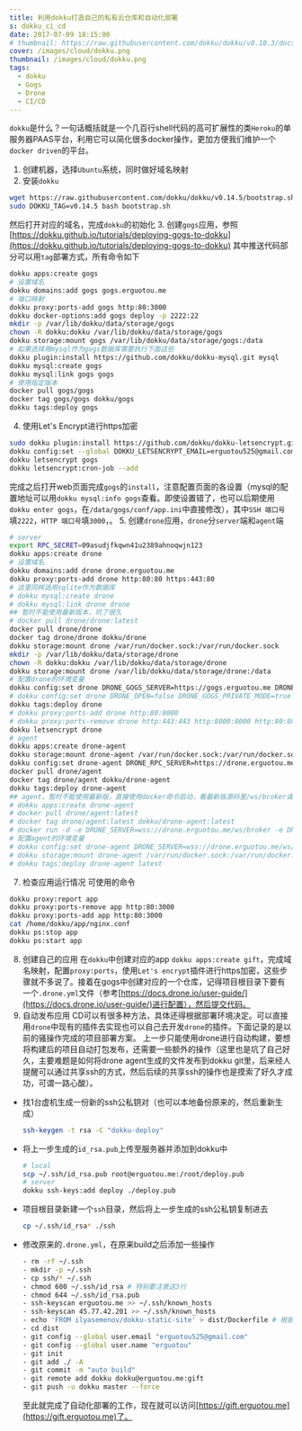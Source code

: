 ```yaml
---
title: 利用dokku打造自己的私有云仓库和自动化部署
s: dokku_ci_cd
date: 2017-07-09 18:15:00
# thumbnail: https://raw.githubusercontent.com/dokku/dokku/v0.10.3/docs/assets/dokku.png
cover: /images/cloud/dokku.png
thumbnail: /images/cloud/dokku.png
tags:
  - dokku
  - Gogs
  - Drone
  - CI/CD
---
```


`dokku`是什么？一句话概括就是一个几百行shell代码的高可扩展性的类`Heroku`的单服务器PAAS平台，利用它可以简化很多docker操作，更加方便我们维护一个`docker driven`的平台。
<!-- more -->

1. 创建机器，选择`Ubuntu`系统，同时做好域名映射
2. 安装`dokku`
  ```bash
  wget https://raw.githubusercontent.com/dokku/dokku/v0.14.5/bootstrap.sh
  sudo DOKKU_TAG=v0.14.5 bash bootstrap.sh
  ```
  然后打开对应的域名，完成`dokku`的初始化
3. 创建`gogs`应用，参照[https://dokku.github.io/tutorials/deploying-gogs-to-dokku](https://dokku.github.io/tutorials/deploying-gogs-to-dokku)
  其中推送代码部分可以用`tag`部署方式，所有命令如下
  ```bash
  dokku apps:create gogs
  # 设置域名
  dokku domains:add gogs gogs.erguotou.me
  # 端口映射
  dokku proxy:ports-add gogs http:80:3000
  dokku docker-options:add gogs deploy -p 2222:22
  mkdir -p /var/lib/dokku/data/storage/gogs
  chown -R dokku:dokku /var/lib/dokku/data/storage/gogs
  dokku storage:mount gogs /var/lib/dokku/data/storage/gogs:/data
  # 如果选择用mysql作为gogs数据库需要执行下面这些
  dokku plugin:install https://github.com/dokku/dokku-mysql.git mysql
  dokku mysql:create gogs
  dokku mysql:link gogs gogs
  # 使用指定版本
  docker pull gogs/gogs
  docker tag gogs/gogs dokku/gogs
  dokku tags:deploy gogs
  ```
4. 使用Let's Encrypt进行https加密
  ```bash
  sudo dokku plugin:install https://github.com/dokku/dokku-letsencrypt.git
  dokku config:set --global DOKKU_LETSENCRYPT_EMAIL=erguotou525@gmail.com
  dokku letsencrypt gogs
  dokku letsencrypt:cron-job --add
  ```
  完成之后打开web页面完成`gogs`的`install`，注意配置页面的各设置（mysql的配置地址可以用`dokku mysql:info gogs`查看。即使设置错了，也可以后期使用`dokku enter gogs`，在`/data/gogs/conf/app.ini`中直接修改），其中`SSH 端口号`填`2222`，`HTTP 端口号`填`3000`，。
5. 创建`drone`应用，`drone`分`server`端和`agent`端
  ```bash
  # server
  export RPC_SECRET=09asudjfkqwn41u2389ahnoqwjn123
  dokku apps:create drone
  # 设置域名
  dokku domains:add drone drone.erguotou.me
  dokku proxy:ports-add drone http:80:80 https:443:80
  # 这里同样适用sqlite作为数据库
  # dokku mysql:create drone
  # dokku mysql:link drone drone
  ## 暂时不能使用最新版本，坑了很久
  # docker pull drone/drone:latest
  docker pull drone/drone
  docker tag drone/drone dokku/drone
  dokku storage:mount drone /var/run/docker.sock:/var/run/docker.sock
  mkdir -p /var/lib/dokku/data/storage/drone
  chown -R dokku:dokku /var/lib/dokku/data/storage/drone
  dokku storage:mount drone /var/lib/dokku/data/storage/drone:/data
  # 配置drone的环境变量
  dokku config:set drone DRONE_GOGS_SERVER=https://gogs.erguotou.me DRONE_GIT_ALWAYS_AUTH=true DRONE_RUNNER_CAPACITY=1 DRONE_SERVER_PROTO=https DRONE_SERVER_HOST=drone.erguotou.me DRONE_RPC_SECRET=$RPC_SECRET
  # dokku config:set drone DRONE_OPEN=false DRONE_GOGS_PRIVATE_MODE=true DRONE_DATABASE_DRIVER=mysql DRONE_DATABASE_DATASOURCE='root:password@tcp(1.2.3.4:3306)/drone?parseTime=true' DRONE_HOST=https://drone.erguotou.me DRONE_GOGS=true DRONE_GOGS_URL=https://gogs.erguotou.me DRONE_SECRET=secret DRONE_ADMIN=username,password
  dokku tags:deploy drone
  # dokku proxy:ports-add drone http:80:8000
  # dokku proxy:ports-remove drone http:443:443 http:8000:8000 http:80:80
  dokku letsencrypt drone
  # agent
  dokku apps:create drone-agent
  dokku storage:mount drone-agent /var/run/docker.sock:/var/run/docker.sock
  dokku config:set drone-agent DRONE_RPC_SERVER=https://drone.erguotou.me  DRONE_RPC_SECRET=$RPC_SECRET
  docker pull drone/agent
  docker tag drone/agent dokku/drone-agent
  dokku tags:deploy drone-agent
  ## agent，暂时不能使用最新版，直接使用docker命令启动，看最新版源码里/ws/broker请求都没有了
  # dokku apps:create drone-agent
  # docker pull drone/agent:latest
  # docker tag drone/agent:latest dokku/drone-agent:latest
  # docker run -d -e DRONE_SERVER=wss://drone.erguotou.me/ws/broker -e DRONE_SECRET=password -e DRONE_TIMEOUT=15m -v /var/run/docker.sock:/var/run/docker.sock --restart=always --name=drone-agent-docker drone/drone:0.7.3 agent
  # 配置agent的环境变量
  # dokku config:set drone-agent DRONE_SERVER=wss://drone.erguotou.me/ws/broker DRONE_SECRET=secret
  # dokku storage:mount drone-agent /var/run/docker.sock:/var/run/docker.sock
  # dokku tags:deploy drone-agent latest
  ```
7. 检查应用运行情况
  可使用的命令
  ```bash
  dokku proxy:report app
  dokku proxy:ports-remove app http:80:3000
  dokku proxy:ports-add app http:80:3000
  cat /home/dokku/app/nginx.conf
  dokku ps:stop app
  dokku ps:start app
  ```
8. 创建自己的应用
  在`dokku`中创建对应的app `dokku apps:create gift`，完成域名映射，配置`proxy:ports`，使用`Let's encrypt`插件进行https加密，这些步骤就不多说了。接着在gogs中创建对应的一个仓库，记得项目根目录下要有一个`.drone.yml`文件（参考[https://docs.drone.io/user-guide/](https://docs.drone.io/user-guide/)进行配置），然后提交代码。
9. 自动发布应用
  CD可以有很多种方法，具体还得根据部署环境决定。可以直接用`drone`中现有的插件去实现也可以自己去开发`drone`的插件。下面记录的是以前的骚操作完成的项目部署方案。
  上一步只能使用drone进行自动构建，要想将构建后的项目自动打包发布，还需要一些额外的操作（这里也是坑了自己好久，主要难题是如何将drone agent生成的文件发布到dokku git里，后来经人提醒可以通过共享ssh的方式，然后后续的共享ssh的操作也是摸索了好久才成功，可谓一路心酸）。
  - 找1台虚机生成一份新的ssh公私钥对（也可以本地备份原来的，然后重新生成）
    ```bash
    ssh-keygen -t rsa -C "dokku-deploy"
    ```
  - 将上一步生成的`id_rsa.pub`上传至服务器并添加到dokku中
    ```bash
    # local
    scp ~/.ssh/id_rsa.pub root@erguotou.me:/root/deploy.pub
    # server
    dokku ssh-keys:add deploy ./deploy.pub
    ```
  - 项目根目录新建一个`ssh`目录，然后将上一步生成的ssh公私钥复制进去
    ```bash
    cp ~/.ssh/id_rsa* ./ssh
    ```
  - 修改原来的`.drone.yml`，在原来build之后添加一些操作
    ```bash
    - rm -rf ~/.ssh
    - mkdir -p ~/.ssh
    - cp ssh/* ~/.ssh
    - chmod 600 ~/.ssh/id_rsa # 特别要注意这3行
    - chmod 644 ~/.ssh/id_rsa.pub
    - ssh-keyscan erguotou.me >> ~/.ssh/known_hosts
    - ssh-keyscan 45.77.42.201 >> ~/.ssh/known_hosts
    - echo 'FROM ilyasemenov/dokku-static-site' > dist/Dockerfile # 根据自己的项目选择合适的Dockerfile或者实现适合自己项目的Dockerfile，也可以使用buildpacks
    - cd dist
    - git config --global user.email "erguotou525@gmail.com"
    - git config --global user.name "erguotou"
    - git init
    - git add ./ -A
    - git commit -m "auto build"
    - git remote add dokku dokku@erguotou.me:gift
    - git push -u dokku master --force
    ```
    至此就完成了自动化部署的工作，现在就可以访问[https://gift.erguotou.me](https://gift.erguotou.me)了。

